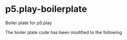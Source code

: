# p5.play-boilerplate
Boiler plate for p5.play

The boiler plate code has been modified to the following 
